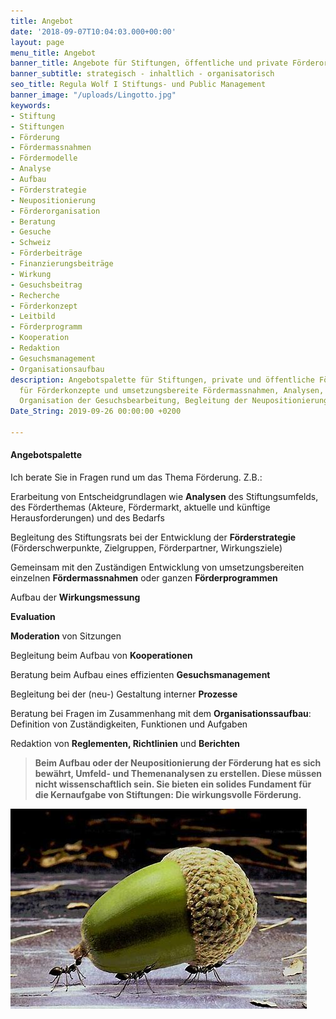 ```yaml
---
title: Angebot
date: '2018-09-07T10:04:03.000+00:00'
layout: page
menu_title: Angebot
banner_title: Angebote für Stiftungen, öffentliche und private Förderorganisationen
banner_subtitle: strategisch - inhaltlich - organisatorisch
seo_title: Regula Wolf I Stiftungs- und Public Management
banner_image: "/uploads/Lingotto.jpg"
keywords:
- Stiftung
- Stiftungen
- Förderung
- Fördermassnahmen
- Fördermodelle
- Analyse
- Aufbau
- Förderstrategie
- Neupositionierung
- Förderorganisation
- Beratung
- Gesuche
- Schweiz
- Förderbeiträge
- Finanzierungsbeiträge
- Wirkung
- Gesuchsbeitrag
- Recherche
- Förderkonzept
- Leitbild
- Förderprogramm
- Kooperation
- Redaktion
- Gesuchsmanagement
- Organisationsaufbau
description: Angebotspalette für Stiftungen, private und öffentliche Förderorganisationen
  für Förderkonzepte und umsetzungsbereite Fördermassnahmen, Analysen, Recherchen,
  Organisation der Gesuchsbearbeitung, Begleitung der Neupositionierung
Date_String: 2019-09-26 00:00:00 +0200

---
```

#### Angebotspalette

Ich berate Sie in Fragen rund um das Thema Förderung. Z.B.:

Erarbeitung von Entscheidgrundlagen wie **Analysen** des Stiftungsumfelds, des Förderthemas (Akteure, Fördermarkt, aktuelle und künftige Herausforderungen) und des Bedarfs

Begleitung des Stiftungsrats bei der Entwicklung der **Förderstrategie** (Förderschwerpunkte, Zielgruppen, Förderpartner, Wirkungsziele)

Gemeinsam mit den Zuständigen Entwicklung von umsetzungsbereiten einzelnen **Fördermassnahmen** oder ganzen **Förderprogrammen**

Aufbau der **Wirkungsmessung**

**Evaluation**

**Moderation** von Sitzungen

Begleitung beim Aufbau von **Kooperationen**

Beratung beim Aufbau eines effizienten **Gesuchsmanagement**

Begleitung bei der (neu-) Gestaltung interner **Prozesse**

Beratung bei Fragen im Zusammenhang mit dem **Organisationssaufbau**:  
Definition von Zuständigkeiten, Funktionen und Aufgaben

Redaktion von **Reglementen, Richtlinien** und **Berichten**

> **Beim Aufbau oder der Neupositionierung der Förderung hat es sich bewährt, Umfeld- und Themenanalysen zu erstellen. Diese müssen nicht wissenschaftlich sein. Sie bieten ein solides Fundament für die Kernaufgabe von Stiftungen: Die wirkungsvolle Förderung.**

![](/uploads/cooparation.jpg)